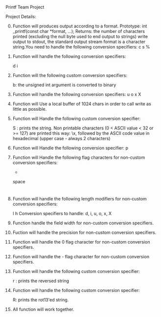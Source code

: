 Printf Team Project

Project Details:

0. Function will produces output according to a format.
   	Prototype: int _printf(const char *format, ...);
   	Returns: the number of characters printed (excluding the null byte used to end output to strings)
	write output to stdout, the standard output stream
	format is a character string.You need to handle the following conversion specifiers:
	c
	s
	%
1. Function will handle the following conversion specifiers:

	d
	i

2. Function will  the following custom conversion specifiers:

	b: the unsigned int argument is converted to binary

3. Function will handle the following conversion specifiers:
	u
	o
	x
	X

4. Function will Use a local buffer of 1024 chars in order to call write as little as possible.

5. Function will Handle the following custom conversion specifier:

	S : prints the string.
	Non printable characters (0 < ASCII value < 32 or >= 127) are printed this way: \x, followed by the ASCII code value in hexadecimal (upper case - always 2 characters)

6. Function will Handle the following conversion specifier: p

7. Function will Handle the following flag characters for non-custom conversion specifiers:

	+
	space
	#

8. Function will handle the following length modifiers for non-custom conversion specifiers:

	l
	h
	Conversion specifiers to handle: d, i, u, o, x, X

9. Function handle  the field width for non-custom conversion specifiers.

10. Fuction will handle  the precision for non-custom conversion specifiers.

11. Function will handle  the 0 flag character for non-custom conversion specifiers.

12. Function will handle the - flag character for non-custom conversion specifiers.

13. Function will handle the following custom conversion specifier:

	r : prints the reversed string

14. Function will handle the following custom conversion specifier:

	R: prints the rot13'ed string.

15. All function will work together.

